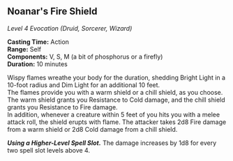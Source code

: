 ## Noanar's Fire Shield
*Level 4 Evocation (Druid, Sorcerer, Wizard)*

**Casting Time:** Action  
**Range:** Self  
**Components:** V, S, M (a bit of phosphorus or a firefly)  
**Duration:** 10 minutes

Wispy flames wreathe your body for the duration, shedding Bright Light in a 10-foot radius and Dim Light for an additional 10 feet.  
The flames provide you with a warm shield or a chill shield, as you choose. The warm shield grants you Resistance to Cold damage, and the chill shield grants you Resistance to Fire damage.  
In addition, whenever a creature within 5 feet of you hits you with a melee attack roll, the shield erupts with flame. The attacker takes 2d8 Fire damage from a warm shield or 2d8 Cold damage from a chill shield.

***Using a Higher-Level Spell Slot.*** The damage increases by 1d8 for every two spell slot levels above 4.